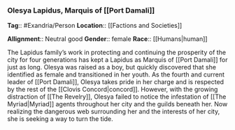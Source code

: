 ### Olesya Lapidus, Marquis of [[Port Damali]]
**Tag**:: #Exandria/Person
**Location**:: [[Factions and Societies]]

**Allignment**:: Neutral good
**Gender**:: female
**Race**:: [[Humans|human]]

The Lapidus family’s work in protecting and continuing the prosperity of the city for four generations has kept a Lapidus as Marquis of [[Port Damali]] for just as long. Olesya was raised as a boy, but quickly discovered that she identified as female and transitioned in her youth. As the fourth and current leader of [[Port Damali]], Olesya takes pride in her charge and is respected by the rest of the [[Clovis Concord|concord]]. However, with the growing distraction of [[The Revelry]], Olesya failed to notice the infestation of [[The Myriad|Myriad]] agents throughout her city and the guilds beneath her. Now realizing the dangerous web surrounding her and the interests of her city, she is seeking a way to turn the tide.